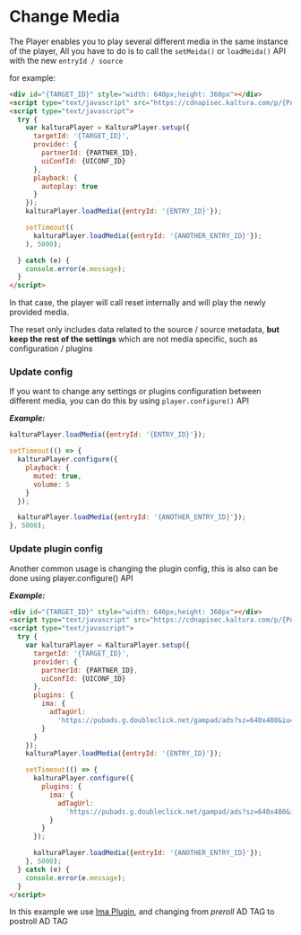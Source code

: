 # Change Media

The Player enables you to play several different media in the same instance of the player,
All you have to do is to call the `setMeida()` or `loadMeida()` API with the new `entryId / source`

for example:

```html
<div id="{TARGET_ID}" style="width: 640px;height: 360px"></div>
<script type="text/javascript" src="https://cdnapisec.kaltura.com/p/{PARTNER_ID}/embedPlaykitJs/uiconf_id/{UICONF_ID}"></script>
<script type="text/javascript">
  try {
    var kalturaPlayer = KalturaPlayer.setup({
      targetId: '{TARGET_ID}',
      provider: {
        partnerId: {PARTNER_ID},
        uiConfId: {UICONF_ID}
      },
      playback: {
        autoplay: true
      }
    });
    kalturaPlayer.loadMedia({entryId: '{ENTRY_ID}'});

    setTimeout((
      kalturaPlayer.loadMedia({entryId: '{ANOTHER_ENTRY_ID}'});
    ), 5000);

  } catch (e) {
    console.error(e.message);
  }
</script>
```

In that case, the player will call reset internally and will play the newly provided media.

The reset only includes data related to the source / source metadata, **but keep the rest of the settings** which are not media specific, such as configuration / plugins

### Update config

If you want to change any settings or plugins configuration between different media, you can do this by using `player.configure()` API

_**Example:**_

```js
kalturaPlayer.loadMedia({entryId: '{ENTRY_ID}'});

setTimeout(() => {
  kalturaPlayer.configure({
    playback: {
      muted: true,
      volume: 5
    }
  });

  kalturaPlayer.loadMedia({entryId: '{ANOTHER_ENTRY_ID}'});
}, 5000);
```

### Update plugin config

Another common usage is changing the plugin config, this is also can be done using player.configure() API

_**Example:**_

```html
<div id="{TARGET_ID}" style="width: 640px;height: 360px"></div>
<script type="text/javascript" src="https://cdnapisec.kaltura.com/p/{PARTNER_ID}/embedPlaykitJs/uiconf_id/{UICONF_ID}"></script>
<script type="text/javascript">
  try {
    var kalturaPlayer = KalturaPlayer.setup({
      targetId: '{TARGET_ID}',
      provider: {
        partnerId: {PARTNER_ID},
        uiConfId: {UICONF_ID}
      },
      plugins: {
        ima: {
          adTagUrl:
            'https://pubads.g.doubleclick.net/gampad/ads?sz=640x480&iu=/124319096/external/single_ad_samples&ciu_szs=300x250&impl=s&gdfp_req=1&env=vp&output=xml_vast2&unviewed_position_start=1&cust_params=sample_ct%3Dlinear&correlator=[timestamp]'
        }
      }
    });
    kalturaPlayer.loadMedia({entryId: '{ENTRY_ID}'});

    setTimeout(() => {
      kalturaPlayer.configure({
        plugins: {
          ima: {
            adTagUrl:
              'https://pubads.g.doubleclick.net/gampad/ads?sz=640x480&iu=/124319096/external/ad_rule_samples&ciu_szs=300x250&ad_rule=1&impl=s&gdfp_req=1&env=vp&output=xml_vmap1&unviewed_position_start=1&cust_params=sample_ar%3Dpostonly&cmsid=496&vid=short_onecue&correlator=[timestamp]'
          }
        }
      });

      kalturaPlayer.loadMedia({entryId: '{ANOTHER_ENTRY_ID}'});
    }, 5000);
  } catch (e) {
    console.error(e.message);
  }
</script>
```

In this example we use [Ima Plugin](https://github.com/kaltura/playkit-js-ima), and changing from _preroll_ AD TAG to postroll AD TAG
